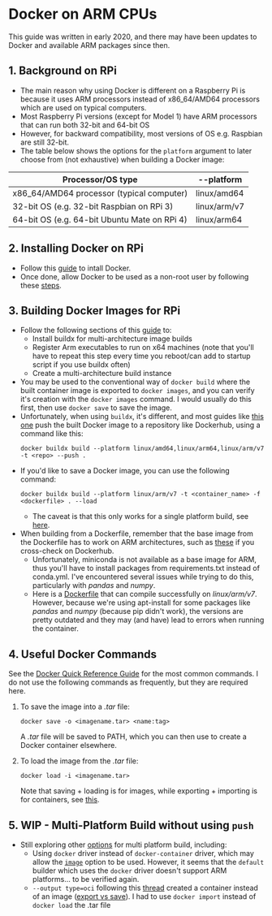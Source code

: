 # Docker on ARM CPUs

This guide was written in early 2020, and there may have been updates to Docker and available ARM packages since then.

## 1. Background on RPi

- The main reason why using Docker is different on a Raspberry Pi is because it uses ARM processors instead of x86_64/AMD64 processors which are used on typical computers.
- Most Raspberry Pi versions (except for Model 1) have ARM processors that can run both 32-bit and 64-bit OS
- However, for backward compatibility, most versions of OS e.g. Raspbian are still 32-bit.
- The table below shows the options for the `platform` argument to later choose from (not exhaustive) when building a Docker image:

| Processor/OS type | --platform |
| --- | --- | 
| x86_64/AMD64 processor (typical computer) | linux/amd64 |
| 32-bit OS (e.g. 32-bit Raspbian on RPi 3) | linux/arm/v7 |
| 64-bit OS (e.g. 64-bit Ubuntu Mate on RPi 4) | linux/arm64 |

## 2. Installing Docker on RPi

- Follow this [guide](https://withblue.ink/2019/07/13/yes-you-can-run-docker-on-raspbian.html) to intall Docker.
- Once done, allow Docker to be used as a non-root user by following these [steps](https://docs.docker.com/engine/install/linux-postinstall/).

## 3. Building Docker Images for RPi

- Follow the following sections of this [guide](https://www.docker.com/blog/getting-started-with-docker-for-arm-on-linux/) to:
  - Install buildx for multi-architecture image builds
  - Register Arm executables to run on x64 machines (note that you'll have to repeat this step every time you reboot/can add to startup script if you use buildx often)
  - Create a multi-architecture build instance
- You may be used to the conventional way of `docker build` where the built container image is exported to `docker images`, and you can verify it's creation with the `docker images` command. I would usually do this first, then use `docker save` to save the image.
- Unfortunately, when using `buildx`, it's different, and most guides like [this one](https://www.docker.com/blog/multi-arch-images/) push the built Docker image to a repository like Dockerhub, using a command like this:
  ```
  docker buildx build --platform linux/amd64,linux/arm64,linux/arm/v7 -t <repo> --push .
  ```
- If you'd like to save a Docker image, you can use the following command:
  ```
  docker buildx build --platform linux/arm/v7 -t <container_name> -f <dockerfile> . --load
  ```
  - The caveat is that this only works for a single platform build, see [here](https://github.com/docker/buildx#-o---outputpath-typetypekeyvalue).
 - When building from a Dockerfile, remember that the base image from the Dockerfile has to work on ARM architectures, such as [these](https://pythonspeed.com/articles/base-image-python-docker-images/) if you cross-check on Dockerhub.
   - Unfortunately, miniconda is not available as a base image for ARM, thus you'll have to install packages from requirements.txt instead of conda.yml. I've encountered several issues while trying to do this, particularly with *pandas* and *numpy*.
   - Here is a [Dockerfile](docker/Dockerfile) that can compile successfully on *linux/arm/v7*. However, because we're using apt-install for some packages like *pandas* and *numpy* (because pip didn't work), the versions are pretty outdated and they may (and have) lead to errors when running the container. 


## 4. Useful Docker Commands

See the [Docker Quick Reference Guide](../docker.md) for the most common commands. I do not use the following commands as frequently, but they are required here.

1. To save the image into a *.tar* file:
    ```
    docker save -o <imagename.tar> <name:tag>
    ```
    A *.tar* file will be saved to PATH, which you can then use to create a Docker container elsewhere.

4. To load the image from the *.tar* file:
    ```
    docker load -i <imagename.tar>
    ```
    Note that saving + loading is for images, while exporting + importing is for containers, see [this](https://tuhrig.de/difference-between-save-and-export-in-docker/).


 ## 5. WIP - Multi-Platform Build without using `push`
 
  - Still exploring other [options](https://github.com/docker/buildx#-o---outputpath-typetypekeyvalue) for multi platform build, including:
    - Using `docker` driver instead of `docker-container` driver, which may allow the [`image`](https://github.com/docker/buildx#image) option to be used. However, it seems that the `default` builder which uses the `docker` driver doesn't support ARM platforms... to be verified again.
    - `--output type=oci` following this [thread](https://github.com/docker/buildx/issues/166) created a container instead of an image ([export vs save](https://tuhrig.de/difference-between-save-and-export-in-docker/)). I had to use `docker import` instead of `docker load` the .tar file
    
